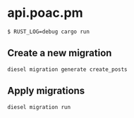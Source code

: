 # api.poac.pm

```shell
$ RUST_LOG=debug cargo run
```

## Create a new migration

```shell
diesel migration generate create_posts
```

## Apply migrations

```shell
diesel migration run
```
